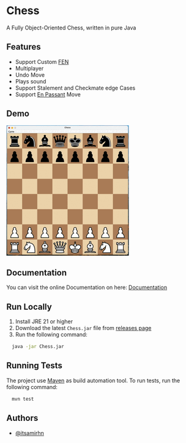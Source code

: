 
# Chess

A Fully Object-Oriented Chess, written in pure Java


## Features

- Support Custom [FEN](https://en.wikipedia.org/wiki/Forsyth–Edwards_Notation)
- Multiplayer
- Undo Move
- Plays sound
- Support Stalement and Checkmate edge Cases
- Support [En Passant](https://en.wikipedia.org/wiki/En_passant) Move


## Demo

![Demo](demo.gif)


## Documentation
You can visit the online Documentation on here: [Documentation](https://itsamirhn.github.io/Chess)


## Run Locally

1. Install JRE 21 or higher
2. Download the latest `Chess.jar` file from [releases page](https://github.com/itsamirhn/Chess/releases)
3. Run the following command:
```bash
  java -jar Chess.jar
```

## Running Tests

The project use [Maven](https://maven.apache.org/) as build automation tool. To run tests, run the following command:

```bash
  mvn test
```


## Authors

- [@itsamirhn](https://github.com/itsamirhn)

